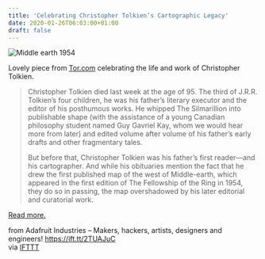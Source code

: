 ```yaml
---
title: 'Celebrating Christopher Tolkien’s Cartographic Legacy'
date: 2020-01-26T06:03:00+01:00
draft: false
---
```


![Middle earth 1954](https://cdn-blog.adafruit.com/uploads/2020/01/middle-earth-1954.jpg "middle-earth-1954.jpg")

Lovely piece from [Tor.com](https://www.tor.com/2020/01/22/celebrating-christopher-tolkiens-cartographic-legacy/) celebrating the life and work of Christopher Tolkien.

> Christopher Tolkien died last week at the age of 95. The third of J.R.R. Tolkien’s four children, he was his father’s literary executor and the editor of his posthumous works. He whipped The Silmarillion into publishable shape (with the assistance of a young Canadian philosophy student named Guy Gavriel Kay, whom we would hear more from later) and edited volume after volume of his father’s early drafts and other fragmentary tales.
> 
> But before that, Christopher Tolkien was his father’s first reader—and his cartographer. And while his obituaries mention the fact that he drew the first published map of the west of Middle-earth, which appeared in the first edition of The Fellowship of the Ring in 1954, they do so in passing, the map overshadowed by his later editorial and curatorial work.

[Read more.](https://www.tor.com/2020/01/22/celebrating-christopher-tolkiens-cartographic-legacy/)

  
  
from Adafruit Industries – Makers, hackers, artists, designers and engineers! https://ift.tt/2TUAJuC  
via [IFTTT](https://ifttt.com/?ref=da&site=blogger)